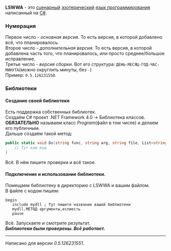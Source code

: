 **LSWWA** - это [сценарный](https://ru.wikipedia.org/wiki/%D0%A1%D1%86%D0%B5%D0%BD%D0%B0%D1%80%D0%BD%D1%8B%D0%B9_%D1%8F%D0%B7%D1%8B%D0%BA) [эзотерический](https://ru.wikipedia.org/wiki/%D0%AD%D0%B7%D0%BE%D1%82%D0%B5%D1%80%D0%B8%D1%87%D0%B5%D1%81%D0%BA%D0%B8%D0%B9_%D1%8F%D0%B7%D1%8B%D0%BA_%D0%BF%D1%80%D0%BE%D0%B3%D1%80%D0%B0%D0%BC%D0%BC%D0%B8%D1%80%D0%BE%D0%B2%D0%B0%D0%BD%D0%B8%D1%8F) [язык программирования](https://ru.wikipedia.org/wiki/%D0%AF%D0%B7%D1%8B%D0%BA_%D0%BF%D1%80%D0%BE%D0%B3%D1%80%D0%B0%D0%BC%D0%BC%D0%B8%D1%80%D0%BE%D0%B2%D0%B0%D0%BD%D0%B8%D1%8F) написанный на [C#](https://ru.wikipedia.org/wiki/C_Sharp).  
### Нумерация
Первое число - _основная версия_. То есть версия, в которой добавлено всё, что планировалось.  
Второе число - _дополнительная версия_. То есть версия, в которой добавлена часть того, что планировалось, или просто среднее/большое исправление.  
Третье число - _версия сборки_. Вот его структура: ``ДЕНЬ-МЕСЯЦ-ГОД-ЧАС-МИНУТА``(можно округлить минуты, без ``-``)  
Пример: ``0.5.126231550``.  
### Библиотеки
#### Создание своей библиотеки
Есть поддержка собственных библиотек.  
Создаём C# проект .NET Framework 4.0 -> Библиотека классов.  
**ОБЯЗАТЕЛЬНО** называем класс _Program_(файл в том числе) и делаем его публичным.  
Дальше создаём такой метод:  
```cs
public static void Do(string func, string arg, string file, List<string> code, Dictionary<string, string> vars, int index, string version) {
    // Тут ваш код
}
```
Всё. В нём пишите проверки и всё такое.  
#### Подключение и использование библиотеки.
Помещаем библиотеку в директорию с LSWWA и вашим файлом.  
В файле с кодом пишем:  
```
begin
   include mydll ; Тут пишите название вашей библиотеки
   mydll.МЕТОД аргументы,еслиесть
   pause
```
Всё. Запускаете и смотрите результат.    
***Библиотеки были проверены. Всё работает.***

***

Написано для версии _0.5.126231551_.
